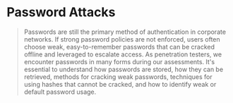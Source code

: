 # Password Attacks

> Passwords are still the primary method of authentication in corporate networks. If strong password policies are not enforced, users often choose weak, easy-to-remember passwords that can be cracked offline and leveraged to escalate access. As penetration testers, we encounter passwords in many forms during our assessments. It's essential to understand how passwords are stored, how they can be retrieved, methods for cracking weak passwords, techniques for using hashes that cannot be cracked, and how to identify weak or default password usage.
